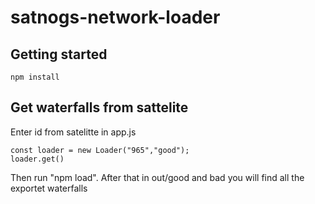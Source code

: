 # satnogs-network-loader

## Getting started

```
npm install
```


## Get waterfalls from sattelite

Enter id from satelitte in app.js

```
const loader = new Loader("965","good");
loader.get()
```

Then run "npm load". After that in out/good and bad you will find all the exportet waterfalls